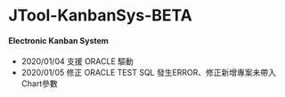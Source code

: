# JTool-KanbanSys-BETA
#### Electronic Kanban System


* 2020/01/04 支援 ORACLE 驅動
* 2020/01/05 修正 ORACLE TEST SQL 發生ERROR、修正新增專案未帶入Chart參數
